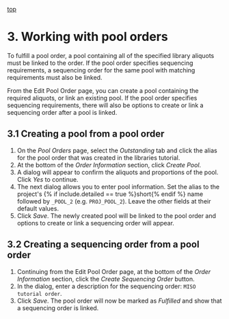 <a name="sequencing-pool-orders" href="#" id="toplink">top</a>

# 3. Working with pool orders

To fulfill a pool order, a pool containing all of the specified library aliquots must be linked to
the order. If the pool order specifies sequencing requirements, a sequencing order for the same
pool with matching requirements must also be linked.

From the Edit Pool Order page, you can create a pool containing the required aliquots, or link an
existing pool. If the pool order specifies sequencing requirements, there will also be options to
create or link a sequencing order after a pool is linked.

## 3.1 Creating a pool from a pool order

1. On the _Pool Orders_ page, select the _Outstanding_ tab and click the alias for the pool order
   that was created in the libraries tutorial.
1. At the bottom of the _Order Information_ section, click _Create Pool_.
1. A dialog will appear to confirm the aliquots and proportions of the pool. Click _Yes_ to
   continue.
1. The next dialog allows you to enter pool information. Set the alias to the project's
   {% if include.detailed == true %}short{% endif %} name followed by `_POOL_2` (e.g.
   `PROJ_POOL_2`). Leave the other fields at their default values.
1. Click _Save_. The newly created pool will be linked to the pool order and options to create
   or link a sequencing order will appear.

## 3.2 Creating a sequencing order from a pool order

1. Continuing from the Edit Pool Order page, at the bottom of the _Order Information_ section,
   click the _Create Sequencing Order_ button.
1. In the dialog, enter a description for the sequencing order: `MISO tutorial order`.
1. Click _Save_. The pool order will now be marked as _Fulfilled_ and show that a sequencing order
   is linked.

